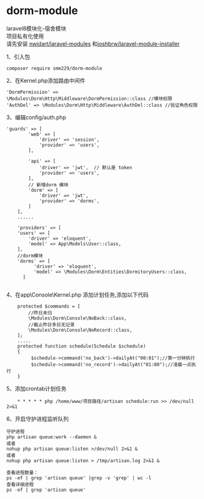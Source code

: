 # dorm-module

laravel8模块化-宿舍模块<br/>
项目私有化使用<br/>
请先安装 [nwidart/laravel-modules](https://github.com/nWidart/laravel-modules) 和[joshbrw/laravel-module-installer](https://github.com/joshbrw/laravel-module-installer)

1、引入包
```
composer require smm229/dorm-module
```
2、在Kernel.php添加路由中间件<br/>
```
'DormPermission' => \Modules\Dorm\Http\Middleware\DormPermission::class //模块权限
'AuthDel' => \Modules\Dorm\Http\Middleware\AuthDel::class //验证角色权限
```
3、编辑config/auth.php
```
'guards' => [
        'web' => [
            'driver' => 'session',
            'provider' => 'users',
        ],

        'api' => [
            'driver' => 'jwt',  // 默认是 token
            'provider' => 'users',
        ],
        // 新增dorm 模块
        'dorm' => [
            'driver' => 'jwt',
            'provider' => 'dorms',
        ]
    ],
    ......
    
    'providers' => [
    'users' => [
        'driver' => 'eloquent',
        'model' => App\Models\User::class,
    ],
    //dorm模块
    'dorms' => [
          'driver' => 'eloquent',
          'model' => \Modules\Dorm\Entities\DormitoryUsers::class,
      ]


```
4、在app\Console\Kernel.php 添加计划任务,添加以下代码<br/>
```
    protected $commands = [
        //昨日未归
        \Modules\Dorm\Console\NoBack::class,
        //截止昨日多日无记录
        \Modules\Dorm\Console\NoRecord::class,
    ];
    .....
    protected function schedule(Schedule $schedule)
    {
         $schedule->command('no_back')->dailyAt("00:01");//第一分钟执行
         $schedule->command('no_record')->dailyAt("01:00");//凌晨一点执行
    }
```
5、添加crontab计划任务<br/>
```
    * * * * * php /home/www/项目路径/artisan schedule:run >> /dev/null 2>&1
```

6、开启守护进程监听队列
```
守护进程
php artisan queue:work --daemon &
或者
nohup php artisan queue:listen >/dev/null 2>&1 &
或者
nohup php artisan queue:listen > /tmp/artisan.log 2>&1 &

查看进程数量：
ps -ef | grep 'artisan queue' |grep -v 'grep' | wc -l
查看详细进程
ps -ef | grep 'artisan queue'
```
